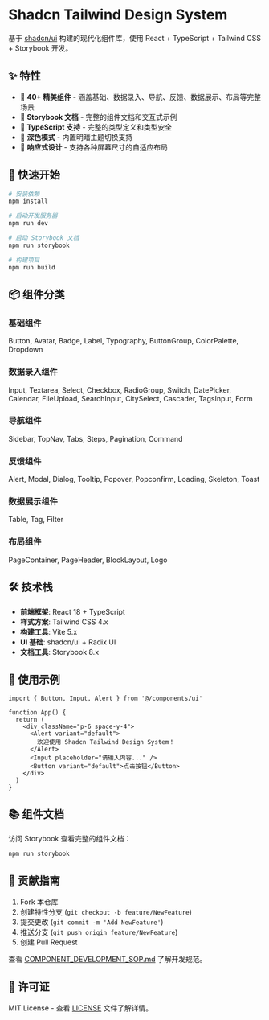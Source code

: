 # Shadcn Tailwind Design System

基于 [shadcn/ui](https://ui.shadcn.com/) 构建的现代化组件库，使用 React + TypeScript + Tailwind CSS + Storybook 开发。

## ✨ 特性

- 🎨 **40+ 精美组件** - 涵盖基础、数据录入、导航、反馈、数据展示、布局等完整场景
- 📖 **Storybook 文档** - 完整的组件文档和交互式示例
- 🎯 **TypeScript 支持** - 完整的类型定义和类型安全
- 🌙 **深色模式** - 内置明暗主题切换支持
- 📱 **响应式设计** - 支持各种屏幕尺寸的自适应布局

## 🚀 快速开始

```bash
# 安装依赖
npm install

# 启动开发服务器
npm run dev

# 启动 Storybook 文档
npm run storybook

# 构建项目
npm run build
```

## 📦 组件分类

### 基础组件
Button, Avatar, Badge, Label, Typography, ButtonGroup, ColorPalette, Dropdown

### 数据录入组件
Input, Textarea, Select, Checkbox, RadioGroup, Switch, DatePicker, Calendar, FileUpload, SearchInput, CitySelect, Cascader, TagsInput, Form

### 导航组件
Sidebar, TopNav, Tabs, Steps, Pagination, Command

### 反馈组件
Alert, Modal, Dialog, Tooltip, Popover, Popconfirm, Loading, Skeleton, Toast

### 数据展示组件
Table, Tag, Filter

### 布局组件
PageContainer, PageHeader, BlockLayout, Logo

## 🛠️ 技术栈

- **前端框架**: React 18 + TypeScript
- **样式方案**: Tailwind CSS 4.x
- **构建工具**: Vite 5.x
- **UI 基础**: shadcn/ui + Radix UI
- **文档工具**: Storybook 8.x

## 🎯 使用示例

```tsx
import { Button, Input, Alert } from '@/components/ui'

function App() {
  return (
    <div className="p-6 space-y-4">
      <Alert variant="default">
        欢迎使用 Shadcn Tailwind Design System！
      </Alert>
      <Input placeholder="请输入内容..." />
      <Button variant="default">点击按钮</Button>
    </div>
  )
}
```

## 📚 组件文档

访问 Storybook 查看完整的组件文档：

```bash
npm run storybook
```

## 🤝 贡献指南

1. Fork 本仓库
2. 创建特性分支 (`git checkout -b feature/NewFeature`)
3. 提交更改 (`git commit -m 'Add NewFeature'`)
4. 推送分支 (`git push origin feature/NewFeature`)
5. 创建 Pull Request

查看 [COMPONENT_DEVELOPMENT_SOP.md](./COMPONENT_DEVELOPMENT_SOP.md) 了解开发规范。

## 📄 许可证

MIT License - 查看 [LICENSE](LICENSE) 文件了解详情。 